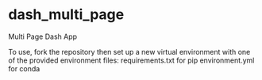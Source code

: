 # dash_multi_page
Multi Page Dash App

To use, fork the repository then set up a new virtual environment with one of the provided environment files:
requirements.txt for pip
environment.yml for conda
